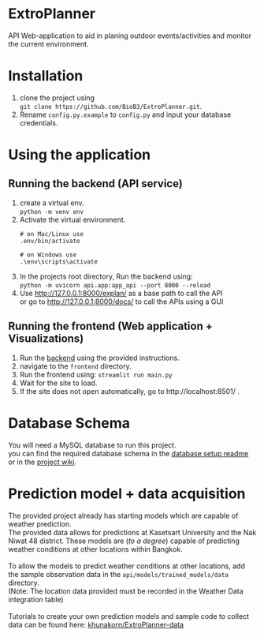 # ExtroPlanner
API Web-application to aid in planing outdoor events/activities and monitor the current environment.

# Installation
1. clone the project using <br>```git clone https://github.com/BioB3/ExtroPlanner.git```.
2. Rename ```config.py.example``` to ```config.py``` and input your database credentials.

# Using the application
## Running the backend (API service)
1. create a virtual env. <br>```python -m venv env```
2. Activate the virtual environment.<br>
    ```
    # on Mac/Linux use
    .env/bin/activate
    
    # on Windows use
    .\env\scripts\activate
    ```
3. In the projects root directory, Run the backend using:<br>
   ```python -m uvicorn api.app:app_api --port 8000 --reload```
4. Use http://127.0.0.1:8000/explan/ as a base path to call the API<br> 
or go to http://127.0.0.1:8000/docs/ to call the APIs using a GUI

## Running the frontend (Web application + Visualizations)
1. Run the [backend](#running-the-backend-api-service) using the provided instructions.
2. navigate to the ```frontend``` directory.
3. Run the frontend using: ```streamlit run main.py```
4. Wait for the site to load.
5. If the site does not open automatically, go to http://localhost:8501/ .

# Database Schema
You will need a MySQL database to run this project.<br>
you can find the required database schema in the [database setup readme](database_setup.md)
or in the [project wiki](../../wiki/Database-Schema).

# Prediction model + data acquisition
The provided project already has starting models which are capable of weather prediction.<br>
The provided data allows for predictions at Kasetsart University and the Nak Niwat 48 district.
These models are (*to a degree*) capable of predicting weather conditions at other locations within Bangkok.<br><br>
To allow the models to predict weather conditions at other locations, add the sample observation data in the ```api/models/trained_models/data``` directory.<br>
(Note: The location data provided must be recorded in the Weather Data integration table)<br><br>
Tutorials to create your own prediction models and sample code to collect data can be found here: [khunakorn/ExtroPlanner-data](https://github.com/KhunakornP/ExtroPlanner-data)